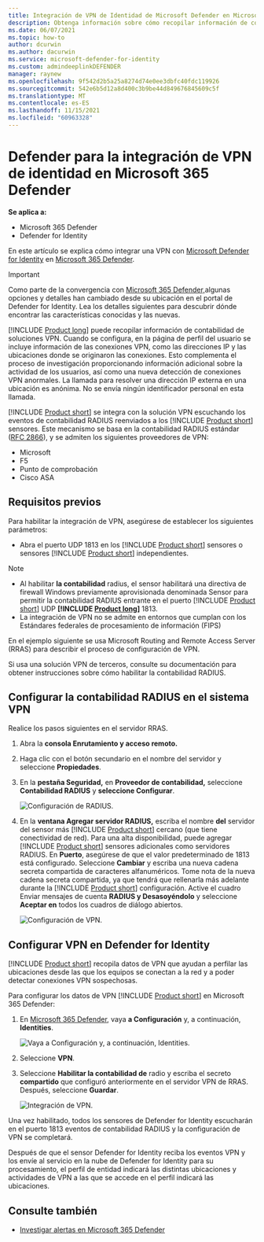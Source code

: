 ```yaml
---
title: Integración de VPN de Identidad de Microsoft Defender en Microsoft 365 Defender
description: Obtenga información sobre cómo recopilar información de contabilidad integrando una VPN para Microsoft Defender for Identity en Microsoft 365 Defender
ms.date: 06/07/2021
ms.topic: how-to
author: dcurwin
ms.author: dacurwin
ms.service: microsoft-defender-for-identity
ms.custom: admindeeplinkDEFENDER
manager: raynew
ms.openlocfilehash: 9f542d2b5a25a8274d74e0ee3dbfc40fdc119926
ms.sourcegitcommit: 542e6b5d12a8d400c3b9be44d849676845609c5f
ms.translationtype: MT
ms.contentlocale: es-ES
ms.lasthandoff: 11/15/2021
ms.locfileid: "60963328"
---
```

# <a name="defender-for-identity-vpn-integration-in-microsoft-365-defender"></a>Defender para la integración de VPN de identidad en Microsoft 365 Defender

**Se aplica a:**

- Microsoft 365 Defender
- Defender for Identity

En este artículo se explica cómo integrar una VPN con [Microsoft Defender for Identity](/defender-for-identity) en [Microsoft 365 Defender](/microsoft-365/security/defender/overview-security-center).

>[!IMPORTANT]
>Como parte de la convergencia con <a href="https://go.microsoft.com/fwlink/p/?linkid=2077139" target="_blank">Microsoft 365 Defender,</a>algunas opciones y detalles han cambiado desde su ubicación en el portal de Defender for Identity. Lea los detalles siguientes para descubrir dónde encontrar las características conocidas y las nuevas.

[!INCLUDE [Product long](includes/product-long.md)] puede recopilar información de contabilidad de soluciones VPN. Cuando se configura, en la página de perfil del usuario se incluye información de las conexiones VPN, como las direcciones IP y las ubicaciones donde se originaron las conexiones. Esto complementa el proceso de investigación proporcionando información adicional sobre la actividad de los usuarios, así como una nueva detección de conexiones VPN anormales. La llamada para resolver una dirección IP externa en una ubicación es anónima. No se envía ningún identificador personal en esta llamada.

[!INCLUDE [Product short](includes/product-short.md)] se integra con la solución VPN escuchando los eventos de contabilidad RADIUS reenviados a los [!INCLUDE [Product short](includes/product-short.md)] sensores. Este mecanismo se basa en la contabilidad RADIUS estándar ([RFC 2866](https://tools.ietf.org/html/rfc2866)), y se admiten los siguientes proveedores de VPN:

- Microsoft
- F5
- Punto de comprobación
- Cisco ASA

## <a name="prerequisites"></a>Requisitos previos

Para habilitar la integración de VPN, asegúrese de establecer los siguientes parámetros:

- Abra el puerto UDP 1813 en los [!INCLUDE [Product short](includes/product-short.md)] sensores o sensores [!INCLUDE [Product short](includes/product-short.md)] independientes.

> [!NOTE]
>
> - Al habilitar **la contabilidad** radius, el sensor habilitará una directiva de firewall Windows previamente aprovisionada denominada Sensor para permitir la contabilidad RADIUS entrante en el puerto [!INCLUDE [Product short](includes/product-short.md)] UDP **[!INCLUDE [Product long](includes/product-long.md)]** 1813.
> - La integración de VPN no se admite en entornos que cumplan con los Estándares federales de procesamiento de información (FIPS)

En el ejemplo siguiente se usa Microsoft Routing and Remote Access Server (RRAS) para describir el proceso de configuración de VPN.

Si usa una solución VPN de terceros, consulte su documentación para obtener instrucciones sobre cómo habilitar la contabilidad RADIUS.

## <a name="configure-radius-accounting-on-the-vpn-system"></a>Configurar la contabilidad RADIUS en el sistema VPN

Realice los pasos siguientes en el servidor RRAS.

1. Abra la **consola Enrutamiento y acceso remoto.**
1. Haga clic con el botón secundario en el nombre del servidor y seleccione **Propiedades**.
1. En la **pestaña Seguridad,** en **Proveedor de contabilidad,** seleccione **Contabilidad RADIUS** y **seleccione Configurar**.

    ![Configuración de RADIUS.](../../media/defender-identity/radius-setup.png)

1. En la **ventana Agregar servidor RADIUS,** escriba el nombre **del** servidor del sensor más [!INCLUDE [Product short](includes/product-short.md)] cercano (que tiene conectividad de red). Para una alta disponibilidad, puede agregar [!INCLUDE [Product short](includes/product-short.md)] sensores adicionales como servidores RADIUS. En **Puerto**, asegúrese de que el valor predeterminado de 1813 está configurado. Seleccione **Cambiar** y escriba una nueva cadena secreta compartida de caracteres alfanuméricos. Tome nota de la nueva cadena secreta compartida, ya que tendrá que rellenarla más adelante durante la [!INCLUDE [Product short](includes/product-short.md)] configuración. Active el cuadro Enviar mensajes de cuenta **RADIUS y Desasoyéndolo** y seleccione **Aceptar en** todos los cuadros de diálogo abiertos.

    ![Configuración de VPN.](../../media/defender-identity/vpn-set-accounting.png)

## <a name="configure-vpn-in-defender-for-identity"></a>Configurar VPN en Defender for Identity

[!INCLUDE [Product short](includes/product-short.md)] recopila datos de VPN que ayudan a perfilar las ubicaciones desde las que los equipos se conectan a la red y a poder detectar conexiones VPN sospechosas.

Para configurar los datos de VPN [!INCLUDE [Product short](includes/product-short.md)] en Microsoft 365 Defender:

1. En <a href="https://go.microsoft.com/fwlink/p/?linkid=2077139" target="_blank">Microsoft 365 Defender</a>, vaya **a Configuración** y, a continuación, **Identities**.

    ![Vaya a Configuración y, a continuación, Identities.](../../media/defender-identity/settings-identities.png)

1. Seleccione **VPN**.
1. Seleccione **Habilitar la contabilidad de** radio y escriba el secreto **compartido** que configuró anteriormente en el servidor VPN de RRAS. Después, seleccione **Guardar**.

    ![Integración de VPN.](../../media/defender-identity/vpn-integration.png)

Una vez habilitado, todos los sensores de Defender for Identity escucharán en el puerto 1813 eventos de contabilidad RADIUS y la configuración de VPN se completará.

Después de que el sensor Defender for Identity reciba los eventos VPN y los envíe al servicio en la nube de Defender for Identity para su procesamiento, el perfil de entidad indicará las distintas ubicaciones y actividades de VPN a las que se accede en el perfil indicará las ubicaciones.

## <a name="see-also"></a>Consulte también

- [Investigar alertas en Microsoft 365 Defender](../defender/investigate-alerts.md)
